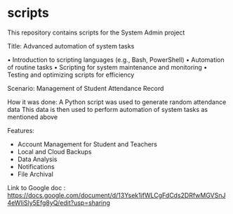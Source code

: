 # scripts

This repository contains scripts for the System Admin project

Title: Advanced automation of system tasks 
 
• Introduction to scripting languages (e.g., Bash, PowerShell) 
• Automation of routine tasks 
• Scripting for system maintenance and monitoring 
• Testing and optimizing scripts for efficiency

Scenario: Management of Student Attendance Record

How it was done:
A Python script was used to generate random attendance data
This data is then used to perform automation of system tasks as mentioned above

Features:
- Account Management for Student and Teachers
- Local and Cloud Backups
- Data Analysis 
- Notifications
- File Archival

Link to Google doc : https://docs.google.com/document/d/13Ysek1ifWLCgFdCds2DRfwMGVSnJ4eWIiSly5Efg8yQ/edit?usp=sharing
